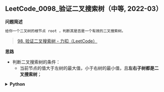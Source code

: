 ## LeetCode_0098_验证二叉搜索树（中等, 2022-03）
<!--info
tags: [二叉树]
source: LeetCode
level: 中等
number: '0098'
name: 验证二叉搜索树
companies: []
-->

<summary><b>问题简述</b></summary>

```txt
给你一个二叉树的根节点 root ，判断其是否是一个有效的二叉搜索树。
```
> [98. 验证二叉搜索树 - 力扣（LeetCode）](https://leetcode-cn.com/problems/validate-binary-search-tree/)

<!-- 
<details><summary><b>详细描述</b></summary>

```txt
```

</details>
-->


<!-- <div align="center"><img src="../../../_assets/xxx.png" height="300" /></div> -->

<summary><b>思路</b></summary>

- 判断二叉搜索树的条件：
    - 当前节点的值大于左树的最大值，小于右树的最小值，且**左右子树都是二叉搜索树**；

<details><summary><b>Python</b></summary>

```python
# Definition for a binary tree node.
# class TreeNode:
#     def __init__(self, val=0, left=None, right=None):
#         self.val = val
#         self.left = left
#         self.right = right
class Solution:
    def isValidBST(self, root: TreeNode) -> bool:

        from dataclasses import dataclass

        @dataclass
        class Info:
            mx: int
            mi: int
            is_bst: bool

        def dfs(x):
            if not x: return Info(float('-inf'), float('inf'), True)

            l, r = dfs(x.left), dfs(x.right)

            mx = max(x.val, r.mx)
            mi = min(x.val, l.mi)
            is_bst = l.is_bst and r.is_bst and l.mx < x.val < r.mi

            return Info(mx, mi, is_bst)

        return dfs(root).is_bst
```

</details>

